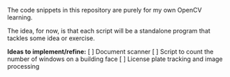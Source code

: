The code snippets in this repository are purely for my own OpenCV learning. 

The idea, for now, is that each script will be a standalone program that 
tackles some idea or exercise.

**Ideas to implement/refine:**
[ ] Document scanner
[ ] Script to count the number of windows on a building face
[ ] License plate tracking and image processing